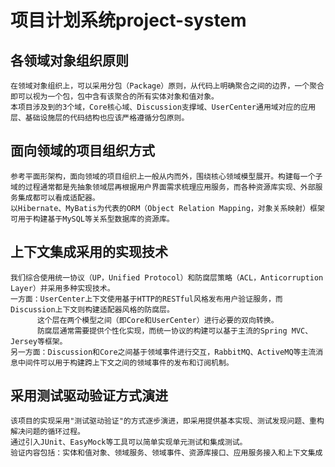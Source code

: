 # 项目计划系统project-system

## 各领域对象组织原则
    在领域对象组织上，可以采用分包（Package）原则，从代码上明确聚合之间的边界，一个聚合即可以视为一个包，包中含有该聚合的所有实体对象和值对象。
    本项目涉及到的3个域，Core核心域、Discussion支撑域、UserCenter通用域对应的应用层、基础设施层的代码结构也应该严格遵循分包原则。

## 面向领域的项目组织方式
    参考平面形架构，面向领域的项目组织上一般从内而外，围绕核心领域模型展开。构建每一个子域的过程通常都是先抽象领域层再根据用户界面需求梳理应用服务，而各种资源库实现、外部服务集成都可以看成适配器。
    以Hibernate、MyBatis为代表的ORM（Object Relation Mapping，对象关系映射）框架可用于构建基于MySQL等关系型数据库的资源库。

## 上下文集成采用的实现技术
    我们综合使用统一协议（UP，Unified Protocol）和防腐层策略（ACL，Anticorruption Layer）并采用多种实现技术。
    一方面：UserCenter上下文使用基于HTTP的RESTful风格发布用户验证服务，而Discussion上下文则构建适配器风格的防腐层。
          这个层在两个模型之间（即Core和UserCenter）进行必要的双向转换。
          防腐层通常需要提供个性化实现，而统一协议的构建可以基于主流的Spring MVC、Jersey等框架。
    另一方面：Discussion和Core之间基于领域事件进行交互，RabbitMQ、ActiveMQ等主流消息中间件可以用于构建跨上下文之间的领域事件的发布和订阅机制。

## 采用测试驱动验证方式演进
    该项目的实现采用"测试驱动验证"的方式逐步演进，即采用提供基本实现、测试发现问题、重构解决问题的循环过程。
    通过引入JUnit、EasyMock等工具可以简单实现单元测试和集成测试。
    验证内容包括：实体和值对象、领域服务、领域事件、资源库接口、应用服务接入和上下文集成
